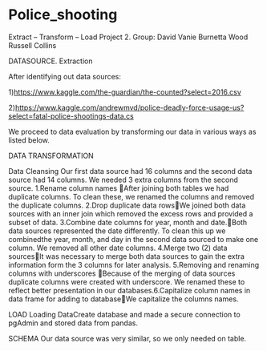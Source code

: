 # Police_shooting

Extract – Transform – Load Project 2.  Group: David Vanie Burnetta Wood Russell Collins

DATASOURCE. Extraction 

After identifying out data sources:

1)https://www.kaggle.com/the-guardian/the-counted?select=2016.csv

2)https://www.kaggle.com/andrewmvd/police-deadly-force-usage-us?select=fatal-police-shootings-data.cs

We proceed to data evaluation by transforming our data in various ways as listed below.

DATA TRANSFORMATION

Data Cleansing Our first data source had 16 columns and the second data source had 14 columns. We needed 3 extra columns from the second source.
1.Rename column names  After joining both tables we had duplicate columns. To clean these, we renamed the columns and removed the duplicate columns.
2.Drop duplicate data rowsWe joined both data sources with an inner join which removed the excess rows and provided a subset of data.
3.Combine date columns for year, month and date.Both data sources represented the date differently. To clean this up we combinedthe year, month, and day in the second data sourced to make one column. We removed all other date columns.
4.Merge two (2) data sourcesIt was necessary to merge both data sources to gain the extra information form the 3 columns for later analysis.
5.Removing and renaming columns with underscores Because of the merging of data sources duplicate columns were created with underscore. We renamed these to reflect better presentation in our databases.6.Capitalize column names in data frame for adding to databaseWe capitalize the columns names.

LOAD Loading DataCreate database and made a secure connection to pgAdmin and stored data  from pandas.

SCHEMA Our data source was very similar, so we only needed on table.
